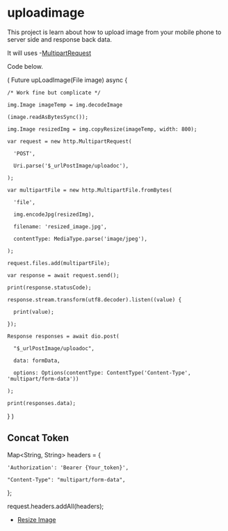 # uploadimage

This project is learn about how to upload image from your mobile phone to server side and response back data.

It will uses -[MultipartRequest](https://pub.dev/documentation/http/latest/http/MultipartRequest-class.html)

Code below.

(
  Future upLoadImage(File image) async {

    /* Work fine but complicate */

    img.Image imageTemp = img.decodeImage

    (image.readAsBytesSync());

    img.Image resizedImg = img.copyResize(imageTemp, width: 800);

    var request = new http.MultipartRequest(

      'POST',

      Uri.parse('$_urlPostImage/uploadoc'),

    );

    var multipartFile = new http.MultipartFile.fromBytes(

      'file',

      img.encodeJpg(resizedImg),

      filename: 'resized_image.jpg',

      contentType: MediaType.parse('image/jpeg'),

    );

    request.files.add(multipartFile);

    var response = await request.send();

    print(response.statusCode);

    response.stream.transform(utf8.decoder).listen((value) {

      print(value);

    });

    Response responses = await dio.post(

      "$_urlPostImage/uploadoc", 

      data: formData, 

      options: Options(contentType: ContentType('Content-Type', 'multipart/form-data'))

    );

    print(responses.data);

  }
)

## Concat Token

  Map<String, String> headers = {
    
    'Authorization': 'Bearer {Your_token}',

    "Content-Type": "multipart/form-data",

  };

  request.headers.addAll(headers);

- [Resize Image](https://stackoverflow.com/questions/52603614/flutter-resize-image-before-upload?answertab=votes#tab-top)

